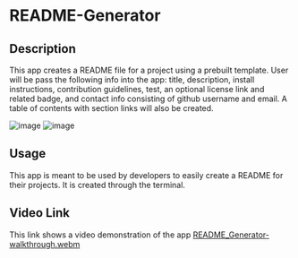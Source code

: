 # README-Generator
    
## Description
This app creates a README file for a project using a prebuilt template. User will be pass the following info
into the app: title, description, install instructions, contribution guidelines, test, an optional license link
and related badge, and contact info consisting of github username and email. A table of contents with section links
will also be created.

![image](https://github.com/KRWeidner/README_Generator/assets/42842725/66bf0951-461b-4fd1-97f6-60f3d7a95f3c)
![image](https://github.com/KRWeidner/README_Generator/assets/42842725/965fb696-6adc-4039-9be1-3d5067b1f79a)

## Usage
This app is meant to be used by developers to easily create a README for their projects. It is created through the terminal.

## Video Link
This link shows a video demonstration of the app
[README_Generator-walkthrough.webm](https://github.com/KRWeidner/README_Generator/assets/42842725/b8266f50-08f1-428f-b9b9-800f68af6e21)

